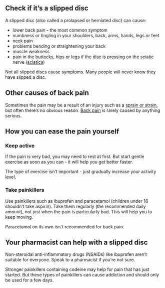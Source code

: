 ## Check if it’s a slipped disc

A slipped disc (also called a prolapsed or herniated disc) can cause:

- lower back pain - the most common symptom
- numbness or tingling in your shoulders, back, arms, hands, legs or feet
- neck pain
- problems bending or straightening your back
- muscle weakness
- pain in the buttocks, hips or legs if the disc is pressing on the sciatic nerve ([sciatica](http://www.nhs.uk/conditions/sciatica/Pages/Introduction.aspx))

Not all slipped discs cause symptoms. Many people will never know they have
slipped a disc.

## Other causes of back pain

Sometimes the pain may be a result of an injury such as a [sprain or strain](/conditions/sprains-and-strains),
but often there’s no obvious reason.
[Back pain](http://www.nhs.uk/Conditions/Back-pain/Pages/Introduction.aspx)
is rarely caused by anything serious.


## How you can ease the pain yourself

### Keep active

If the pain is very bad, you may need to rest at first. But start gentle
exercise as soon as you can - it will help you get better faster.

The type of exercise isn’t important - just gradually increase your activity
level.

### Take painkillers

Use painkillers such as ibuprofen and paracetamol (children under 16 shouldn’t
take aspirin). Take them regularly (the recommended daily amount), not just
when the pain is particularly bad. This will help you to keep moving.

Paracetamol on its own isn't recommended for back pain.

## Your pharmacist can help with a slipped disc

Non-steroidal anti-inflammatory drugs (NSAIDs) like ibuprofen aren’t suitable
for everyone. Speak to a pharmacist if you're not sure.

Stronger painkillers containing codeine may help for pain that has just started.
But these types of painkillers can cause addiction and should only be used for
a few days.
